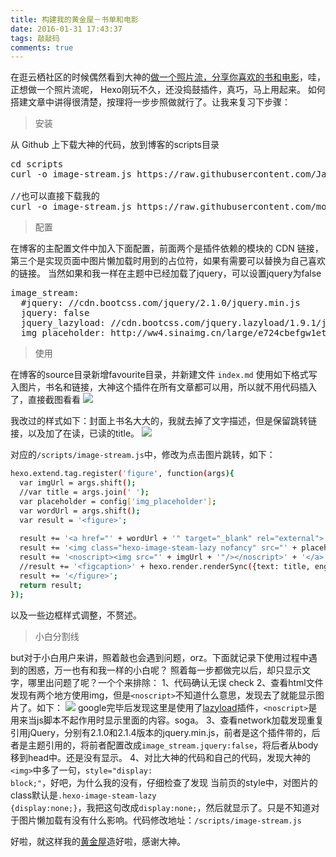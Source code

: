 ```yaml
---
title: 构建我的黄金屋－书单和电影
date: 2016-01-31 17:43:37
tags: 敲敲码
comments: true
---
```

在逛云栖社区的时候偶然看到大神的[做一个照片流，分享你喜欢的书和电影](https://blog.jamespan.me/2016/01/28/show-your-favorites-collection-in-hexo/)，哇，正想做一个照片流呢， Hexo刚玩不久，还没捣鼓插件，真巧，马上用起来。
如何搭建文章中讲得很清楚，按理将一步步照做就行了。让我来复习下步骤：
>安装

从 Github 上下载大神的代码，放到博客的scripts目录
<pre>
cd scripts
curl -o image-stream.js https://raw.githubusercontent.com/JamesPan/blog-src/8ac83216ef4f2904d326ec7cddcf7adba56d9757/themes/icarus/scripts/image-stream.js

//也可以直接下载我的
curl -o image-stream.js https://raw.githubusercontent.com/monniya/monniya.blog/master/scripts/image-stream.js
</pre>

>配置

在博客的主配置文件中加入下面配置，前面两个是插件依赖的模块的 CDN 链接，第三个是实现页面中图片懒加载时用到的占位符，如果有需要可以替换为自己喜欢的链接。
当然如果和我一样在主题中已经加载了jquery，可以设置jquery为false
<pre>
image_stream:
  #jquery: //cdn.bootcss.com/jquery/2.1.0/jquery.min.js
  jquery: false
  jquery_lazyload: //cdn.bootcss.com/jquery.lazyload/1.9.1/jquery.lazyload.min.js
  img_placeholder: http://ww4.sinaimg.cn/large/e724cbefgw1etyppy7bgwg2001001017.gif
</pre>

>使用

在博客的source目录新增favourite目录，并新建文件 <code>index.md</code>
使用如下格式写入图片，书名和链接，大神这个插件在所有文章都可以用，所以就不用代码插入了，直接截图看看
![ ](http://cdn.monniya.com/create-book-list-2.png )

我改过的样式如下：封面上书名大大的，我就去掉了文字描述，但是保留跳转链接，以及加了在读，已读的title。
![ ](http://cdn.monniya.com/create-book-list-3.png )

对应的<code>/scripts/image-stream.js</code>中，修改为点击图片跳转，如下：
``` bash
hexo.extend.tag.register('figure', function(args){
  var imgUrl = args.shift();
  //var title = args.join(' ');
  var placeholder = config['img_placeholder'];
  var wordUrl = args.shift();
  var result = '<figure>';
  
  result += '<a href="' + wordUrl + '" target="_blank" rel="external">'
  result += '<img class="hexo-image-steam-lazy nofancy" src="' + placeholder + '" data-original="' + imgUrl + '"/>';
  result += '<noscript><img src="' + imgUrl + '"/></noscript>' + '</a>';
  //result += '<figcaption>' + hexo.render.renderSync({text: title, engine: 'markdown'}).replace(/<p>/, '').replace(/<.p>/, '') + '</figcaption>';
  result += '</figure>';
  return result;
});
```
以及一些边框样式调整，不赘述。
>小白分割线

but对于小白用户来讲，照着敲也会遇到问题，orz。下面就记录下使用过程中遇到的困惑，万一也有和我一样的小白呢？
照着每一步都做完以后，却只显示文字，哪里出问题了呢？一个个来排除：
1、代码确认无误 check
2、查看html文件发现有两个地方使用img，但是<code>&lt;noscript></code>不知道什么意思，发现去了就能显示图片了。如下：
![ ](http://cdn.monniya.com/create-book-list-1.jpg )
google完毕后发现这里是使用了[lazyload](http://www.appelsiini.net/projects/lazyload)插件，<code>&lt;noscript></code>是用来当js脚本不起作用时显示里面的内容。soga。
3、查看network加载发现重复引用jQuery，分别有2.1.0和2.1.4版本的jquery.min.js，前者是这个插件带的，后者是主题引用的，将前者配置改成<code>image_stream.jquery:false</code>，将后者从body移到head中。还是没有显示。
4、对比大神的代码和自己的代码，发现大神的<code>&lt;img></code>中多了一句，<code>style="display: block;"</code>，好吧，为什么我的没有，仔细检查了发现
当前页的style中，对图片的class默认是<code>.hexo-image-steam-lazy {display:none;}</code>，我把这句改成<code>display:none;</code>，然后就显示了。只是不知道对于图片懒加载有没有什么影响。代码修改地址：<code>/scripts/image-stream.js</code>


好啦，就这样我的[黄金屋](http://monniya.com/favourite/)造好啦，感谢大神。
